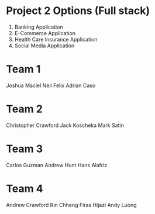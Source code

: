 # Project 2 Options (Full stack)
1. Banking Application
2. E-Commerce Application
3. Health Care Insurance Application
4. Social Media Application

# Team 1

Joshua Maciel
Neil Felix
Adrian Caso

# Team 2

Christopher Crawford
Jack Koscheka
Mark Satin

# Team 3

Carlos Guzman
Andrew Hunt
Hans Alafriz

# Team 4

Andrew Crawford
Rin Chheng
Firas Hijazi
Andy Luong